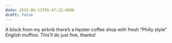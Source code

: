 ```yaml
---
date: 2018-06-11T05:47:22-0600
draft: false
---
```


A block from my airbnb there’s a hipster coffee shop with fresh “Philly style” English muffins. This’ll do just fine, thanks!

